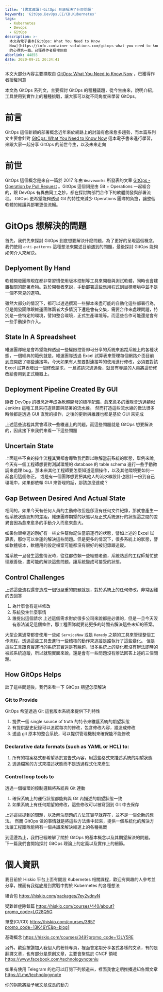 ```yaml
---
title: '[書本導讀]-GitOps 到底解決了什麼問題'
keywords: 'GitOps,DevOps,CI/CD,Kubernetes'
tags:
  - Kubernetes
  - Devops
  - GitOps
description: >-
  本文為電子書本[GitOps: What You Need to Know
  Now](https://info.container-solutions.com/gitops-what-you-need-to-know-now)
  的心得第一篇。已獲得作者授權同意
abbrlink: 44855
date: 2020-09-21 20:34:41
---
```




本文大部分內容主要擷取自 [GitOps: What You Need to Know Now](https://info.container-solutions.com/gitops-what-you-need-to-know-now) ，已獲得作者授權同意

本文為 GitOps 系列文，主要探討 GitOps 的種種議題，從今生由來，說明介紹，工具使用到實作上的種種挑戰，讓大家可以從不同角度來學習 GitOps。


# 前言
GitOps 這個新穎的部署概念近年來於網路上的討論有愈來愈多趨勢，而本篇系列文主要會針對  [GitOps: What You Need to Know Now](https://info.container-solutions.com/gitops-what-you-need-to-know-now)  這本電子書來進行學習，來跟大家一起分享 GitOps 的前世今生，以及未來走向

# 前世
GitOps 這個概念是來自一篇於 2017 年由 `Weaveworks` 所發表的文章 [GitOps - Operation by Pull Request](https://www.weave.works/blog/gitops-operations-by-pull-request) 。GitOps 這個詞是由 Git + Operations 一起組合的，跟 DevOps 有異曲同工之妙，都在探討跨部門合作下的軟體開發與部署流程。 GitOps 更希望能夠透過 Git 的特性來減少 Operations 團隊的負擔，讓整個軟體的維護與部署更佳流暢。

# GitOps 想解決的問題
首先，我們先來探討 GitOps 到底想要解決什麼問題，為了更好的呈現這個概念，我們使用 `anti-patterns` 這種想法來闡述目前遇到的問題，最後探討 GitOps 能夠如何介入來解決。

## Deplyoment By Hand
軟體開發團隊現在都非常習慣使用版本控制等工具來開發與測試軟體，同時也會建置相關的部署產物。對於開發者來說，手動部署這些應用程式到目標環境中並不是一個不常見的選項。

雖然大部分的情況下，都可以透過撰寫一些腳本來盡可能的自動化這些部署行為，但是開發團隊跟維運團隊兩者大多情況下還是會有交集，需要合作來處理問題，特別是一些特定的環境，譬如整合環境，正式生產環境等。而這些合作可能還是會有一些手動操作介入。

## State In A Spreadsheet
維運團隊總是會希望能夠透過一些權限控管即可分享的系統來追蹤系統上的各種狀態，一個經典的範例就是，維運團隊透過 Excel 試算表來管理每個網路介面目前到底開啟了哪些連接埠。今天如果有人想要對連接埠的使用進行修改，必須要對該 Excel 試算表發出一個修改請求，一旦該請求通過後，就會有專屬的人員將這份修改給套用到正式機器上。


## Deployment Pipeline Created By GUI
隨者 DevOps 的概念近年成為軟體開發的標準配備，愈來愈多的團隊會透過類似 Jenkins 這種工具來打造建置與部署的流水線。 然而打造這些流水線的做法很多時候都是透過 GUI 直覺的操作，之後的更新與維護也都是基於 GUI 來完成

上述這些流程其實會導致一些維運上的問題，而這些問題就是 GitOps 想要解決的，因此接下來我們來看一下這些問題

## Uncertain State
上面這些不良的操作流程其實都會導致我們難以瞭解當前系統的狀態，舉例來說。今天有一個工程師想要對測試環境的 database 的 table schema 進行一些手動微調來處理 bug，那未來其他工程師要怎麼知道這個操作，以及其他環境要如何一起套用這個修正。
或是有一個團隊想要把其他人的流水線設計也設計一份到自己環境中，如果都依賴 GUI 來管理的話，那該怎麼達成？

## Gap Between Desired And Actual State
相同的，如果今天有任何人員的主動修改但是卻沒有任何文件紀錄，那就會產生一個系統狀態認知的差距，維運團隊期望的狀態以及正式系統運行的狀態這之間的差異會因為愈來愈多的手動介入而愈來愈大。

如果你很幸運的剛好有一些文件幫你記住當前運行的狀態，譬如上述的 Excel 試算表，那你可以幸運的解決這些問題。但是更多的情況下，很多系統上的狀態，譬如軟體版本，軟體用的設定檔案可能都沒有很好的被記錄跟追蹤。

當系統一旦發生這些情況時，往往都依賴一些經驗老道，系統熟悉的工程師幫忙整理跟善後，盡可能的解決這些問題，讓系統變成可接受的狀態。


## Control Challenges
上述這些流程還會造成一個很嚴重的問題就是，對於系統上的任何修改，非常困難的去回答
1. 為什麼會有這些修改
2. 系統發生什麼事情
3. 誰提出這個請求
上述這個需求對於很多公司來說都是必備的，但是一旦今天沒有辦法滿足這個條件，那工程團隊就要花更多的時間去解決這些未知的答案。

大型企業通常都會使用一些如 `ServiceNow` 或是 `Remedy` 之類的工具來管理整個工作流程，透過這些工具去進行一些稽核的動作來追蹤是誰執行了這些變化。
但是這些工具跟真實運行的系統其實還是有脫鉤，很多系統上的變化都沒有辦法即時的被該系統追蹤，所以就現實面來說，還是會有一些問題沒有辦法回答上述的三個問題。


## How GitOps Helps
談了這些問題後，我們來看一下 GitOps 期望怎麼解決

### Git to Provide
GitOps 希望透過 Git 這套版本系統來提供下列特性
1. 提供一個 single source of truth 的特令來維護系統的期望狀態
2. 有提供歷史紀錄可以追蹤每次的修改，包含修改內容，誰造成修改
3. 透過 git 原本的整合系統，可以提供管理機制來確保能不能修改
### Declarative data formats (such as YAML or HCL) to:
1. 所有的檔案格式都希望基於宣告式內容，用這些格式來描述系統的期望狀態
2. 透過檔案的方式來描述狀態而不是透過程式化來產生

### Control loop tools to
透過一個循環的控制邏輯將系統與 Git 連動
1. 確保系統上的運行狀態都能夠與 Git 內描述的期望狀態一致
2. 如果系統上有任何期望的修改，這些修改可以被寫回到 Git 中去保存


上述這些提到的問題，以及解決問題的方法其實早就存在，並不是一個全新的想法。
然而 GitOps 做的事情就是將這些方法集中起來，提供一個系統化的解決方法讓工程團隊能夠有一個共識來解決維運上的各種挑戰

到這邊為止，我們已經瞭解了關於 GitOps 的基本概念以及其期望解決的問題。
下一篇我們會開始探討 GitOps 理論上的定義以及實作上的細節。

# 個人資訊
我目前於 Hiskio 平台上面有開設 Kubernetes 相關課程，歡迎有興趣的人參考並分享，裡面有我從底層到實戰中對於 Kubernetes 的各種想法

組合包
https://hiskio.com/packages/7ey2vdnyN

疑難雜症除錯篇
https://hiskio.com/courses/440/about?promo_code=LG28Q5G

單堂(CI/CD)
https://hiskio.com/courses/385?promo_code=13K49YE&p=blog1

基礎概念
https://hiskio.com/courses/349?promo_code=13LY5RE

另外，歡迎按讚加入我個人的粉絲專頁，裡面會定期分享各式各樣的文章，有的是翻譯文章，也有部分是原創文章，主要會聚焦於 CNCF 領域
https://www.facebook.com/technologynoteniu

如果有使用 Telegram 的也可以訂閱下列頻道來，裡面我會定期推播通知各類文章
https://t.me/technologynote

你的捐款將給予我文章成長的動力
<script type="text/javascript" src="https://cdnjs.buymeacoffee.com/1.0.0/button.prod.min.js" data-name="bmc-button" data-slug="hwchiu" data-color="#000000" data-emoji=""  data-font="Cookie" data-text="Buy me a coffee" data-outline-color="#fff" data-font-color="#fff" data-coffee-color="#fd0" ></script>



